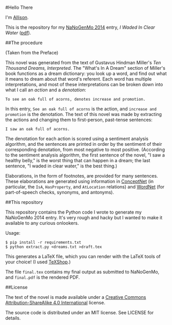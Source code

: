 #Hello There

I'm [Allison](http://www.decontextualize.com).

This is the repository for my [NaNoGenMo 2014](https://github.com/dariusk/NaNoGenMo-2014/)
entry, *I Waded In Clear Water* ([pdf](http://aparrish.github.io/nanogenmo2014/final.pdf)).

##The procedure

(Taken from the Preface)

This novel was generated from the text of Gustavus Hindman Miller's *Ten
Thousand Dreams, Interpreted*. The "What's In A Dream" section of Miller's book
functions as a dream dictionary: you look up a word, and find out what it means
to dream about that word's referent. Each word has multiple interpretations,
and most of these interpretations can be broken down into what I call an
*action* and a *denotation*:

	To see an oak full of acorns, denotes increase and promotion.

In this entry, `See an oak full of acorns` is the action, and
`increase and promotion` is the denotation. The text of this novel was
made by extracting the actions and changing them to first-person, past-tense
sentences:

	I saw an oak full of acorns.

The denotation for each action is scored using a sentiment analysis algorithm,
and the sentences are printed in order by the sentiment of their corresponding
denotation, from most negative to most positive. (According to the sentiment
analysis algorithm, the first sentence of the novel, "I saw a healthy belly,"
is the worst thing that can happen in a dream; the last sentence, "I waded in
clear water," is the best thing.)

Elaborations, in the form of footnotes, are provided for many sentences. These
elaborations are generated using information in
[ConceptNet](http://conceptnet5.media.mit.edu/) (in particular, the `IsA`,
`HasProperty`, and `AtLocation` relations) and
[WordNet](http://wordnet.princeton.edu/) (for part-of-speech checks, synonyms,
and antonyms).

##This repository

This repository contains the Python code I wrote to generate my NaNoGenMo 2014
entry. It's very rough and hacky but I wanted to make it available to any
curious onlookers.

Usage:

	$ pip install -r requirements.txt
	$ python extract.py <dreams.txt >draft.tex

This generates a LaTeX file, which you can render with the LaTeX tools of
your choice! (I used [TeXShop](http://pages.uoregon.edu/koch/texshop/).)

The file `final.tex` contains my final output as submitted to NaNoGenMo, and
`final.pdf` is the rendered PDF.

##License

The text of the novel is made available under a [Creative Commons
Attribution-ShareAlike 4.0
International](http://creativecommons.org/licenses/by-sa/4.0/) license.

The source code is distributed under an MIT license. See LICENSE for details.

